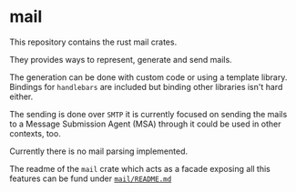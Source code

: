 
# mail

This repository contains the rust mail crates.

They provides ways to represent, generate and
send mails.

The generation can be done with custom code or
using a template library. Bindings for `handlebars`
are included but binding other libraries isn't
hard either.

The sending is done over `SMTP` it is currently
focused on sending the mails to a
Message Submission Agent (MSA) through it could
be used in other contexts, too.

Currently there is no mail parsing implemented.

The readme of the `mail` crate which acts as
a facade exposing all this features can be
fund under [`mail/README.md`](mail/README.md)